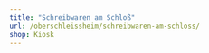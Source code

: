 ```yaml
---
title: "Schreibwaren am Schloß"
url: /oberschleissheim/schreibwaren-am-schloss/
shop: Kiosk
---
```

